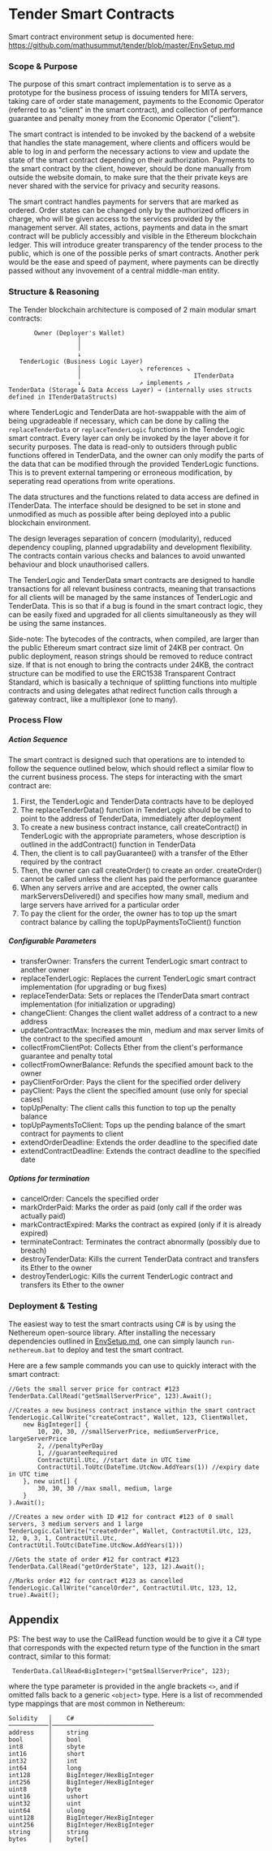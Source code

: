 # Tender Smart Contracts

Smart contract environment setup is documented here: https://github.com/mathusummut/tender/blob/master/EnvSetup.md

### Scope & Purpose

The purpose of this smart contract implementation is to serve as a prototype for the business process of issuing tenders for MITA servers, taking care of order state management, payments to the Economic Operator (referred to as "client" in the smart contract), and collection of performance guarantee and penalty money from the Economic Operator ("client").

The smart contract is intended to be invoked by the backend of a website that handles the state management, where clients and officers would be able to log in and perform the necessary actions to view and update the state of the smart contract depending on their authorization. Payments to the smart contract by the client, however, should be done manually from outside the website domain, to make sure that the their private keys are never shared with the service for privacy and security reasons.

The smart contract handles payments for servers that are marked as ordered. Order states can be changed only by the authorized officers in charge, who will be given access to the services provided by the management server. All states, actions, payments and data in the smart contract will be publicly accessibly and visible in the Ethereum blockchain ledger. This will introduce greater transparency of the tender process to the public, which is one of the possible perks of smart contracts. Another perk would be the ease and speed of payment, where payments can be directly passed without any invovement of a central middle-man entity.

### Structure & Reasoning

The Tender blockchain architecture is composed of 2 main modular smart contracts:

```
       Owner (Deployer's Wallet)
                   │
                   │
                   ↓
   TenderLogic (Business Logic Layer)
                   │                ↘ references ↘
                   │                               ITenderData
                   ↓                ↗ implements ↗
TenderData (Storage & Data Access Layer) → (internally uses structs defined in ITenderDataStructs)
```

where TenderLogic and TenderData are hot-swappable with the aim of being upgradeable if necessary, which can be done by calling the `replaceTenderData` or `replaceTenderLogic` functions in the TenderLogic smart contract. Every layer can only be invoked by the layer above it for security purposes. The data is read-only to outsiders through public functions offered in TenderData, and the owner can only modify the parts of the data that can be modified through the provided TenderLogic functions. This is to prevent external tampering or erroneous modification, by seperating read operations from write operations.

The data structures and the functions related to data access are defined in ITenderData. The interface should be designed to be set in stone and unmodified as much as possible after being deployed into a public blockchain environment.

The design leverages separation of concern (modularity), reduced dependency coupling, planned upgradability and development flexibility. The contracts contain various checks and balances to avoid unwanted behaviour and block unauthorised callers.

The TenderLogic and TenderData smart contracts are designed to handle transactions for all relevant business contracts, meaning that transactions for all clients will be managed by the same instances of TenderLogic and TenderData. This is so that if a bug is found in the smart contract logic, they can be easily fixed and upgraded for all clients simultaneously as they will be using the same instances.

Side-note: The bytecodes of the contracts, when compiled, are larger than the public Ethereum smart contract size limit of 24KB per contract.
On public deployment, reason strings should be removed to reduce contract size. If that is not enough to bring the contracts under 24KB, the contract structure can be modified to use the ERC1538 Transparent Contract Standard, which is basically a technique of splitting functions into multiple contracts and using delegates athat redirect function calls through a gateway contract, like a multiplexor (one to many).

### Process Flow

##### Action Sequence

The smart contract is designed such that operations are to intended to follow the sequence outlined below, which should reflect a similar flow to the current business process. The steps for interacting with the smart contract are:

1. First, the TenderLogic and TenderData contracts have to be deployed
2. The replaceTenderData() function in TenderLogic should be called to point to the address of TenderData, immediately after deployment
3. To create a new business contract instance, call createContract() in TenderLogic with the appropriate parameters, whose description is outlined in the addContract() function in TenderData
4. Then, the client is to call payGuarantee() with a transfer of the Ether required by the contract
5. Then, the owner can call createOrder() to create an order. createOrder() cannot be called unless the client has paid the performance guarantee
6. When any servers arrive and are accepted, the owner calls markServersDelivered() and specifies how many small, medium and large servers have arrived for a particular order
7. To pay the client for the order, the owner has to top up the smart contract balance by calling the topUpPaymentsToClient() function

##### Configurable Parameters

- transferOwner: Transfers the current TenderLogic smart contract to another owner
- replaceTenderLogic: Replaces the current TenderLogic smart contract implementation (for upgrading or bug fixes)
- replaceTenderData: Sets or replaces the ITenderData smart contract implementation (for initialization or upgrading)
- changeClient: Changes the client wallet address of a contract to a new address
- updateContractMax: Increases the min, medium and max server limits of the contract to the specified amount
- collectFromClientPot: Collects Ether from the client's performance guarantee and penalty total
- collectFromOwnerBalance: Refunds the specified amount back to the owner
- payClientForOrder: Pays the client for the specified order delivery
- payClient: Pays the client the specified amount (use only for special cases)
- topUpPenalty: The client calls this function to top up the penalty balance
- topUpPaymentsToClient: Tops up the pending balance of the smart contract for payments to client
- extendOrderDeadline: Extends the order deadline to the specified date
- extendContractDeadline: Extends the contract deadline to the specified date

##### Options for termination

- cancelOrder: Cancels the specified order
- markOrderPaid: Marks the order as paid (only call if the order was actually paid)
- markContractExpired: Marks the contract as expired (only if it is already expired)
- terminateContract: Terminates the contract abnormally (possibly due to breach)
- destroyTenderData: Kills the current TenderData contract and transfers its Ether to the owner
- destroyTenderLogic: Kills the current TenderLogic contract and transfers its Ether to the owner

### Deployment & Testing

The easiest way to test the smart contracts using C# is by using the Nethereum open-source library. After installing the necessary dependencies outlined in [EnvSetup.md](https://github.com/mathusummut/tender/blob/master/EnvSetup.md), one can simply launch `run-nethereum.bat` to deploy and test the smart contract.

Here are a few sample commands you can use to quickly interact with the smart contract:

    //Gets the small server price for contract #123
    TenderData.CallRead("getSmallServerPrice", 123).Await();

    //Creates a new business contract instance within the smart contract
    TenderLogic.CallWrite("createContract", Wallet, 123, ClientWallet,
		new BigInteger[] {
			10, 20, 30, //smallServerPrice, mediumServerPrice, largeServerPrice
			2, //penaltyPerDay
			1, //guaranteeRequired
			ContractUtil.Utc, //start date in UTC time
			ContractUtil.ToUtc(DateTime.UtcNow.AddYears(1)) //expiry date in UTC time
		}, new uint[] {
			30, 30, 30 //max small, medium, large
		}
	).Await();

    //Creates a new order with ID #12 for contract #123 of 0 small servers, 3 medium servers and 1 large
    TenderLogic.CallWrite("createOrder", Wallet, ContractUtil.Utc, 123, 12, 0, 3, 1, ContractUtil.Utc, ContractUtil.ToUtc(DateTime.UtcNow.AddYears(1)))

    //Gets the state of order #12 for contract #123
    TenderData.CallRead("getOrderState", 123, 12).Await();

    //Marks order #12 for contract #123 as cancelled
    TenderLogic.CallWrite("cancelOrder", ContractUtil.Utc, 123, 12, true).Await();

## Appendix

PS: The best way to use the CallRead<T> function would be to give it a C# type that corresponds with the expected return type of the function in the smart contract, similar to this format:

     TenderData.CallRead<BigInteger>("getSmallServerPrice", 123);

where the type parameter is provided in the angle brackets `<>`, and if omitted falls back to a generic `<object>` type. Here is a list of recommended type mappings that are most common in Nethereum:

    Solidity   │    C#
    ───────────│────────────────────────────
    address    │    string
    bool       │    bool
    int8       │    sbyte
    int16      │    short
    int32      │    int
    int64      │    long
    int128     │    BigInteger/HexBigInteger
    int256     │    BigInteger/HexBigInteger
    uint8      │    byte
    uint16     │    ushort
    uint32     │    uint
    uint64     │    ulong
    uint128    │    BigInteger/HexBigInteger
    uint256    │    BigInteger/HexBigInteger
    string     │    string
    bytes      │    byte[]
